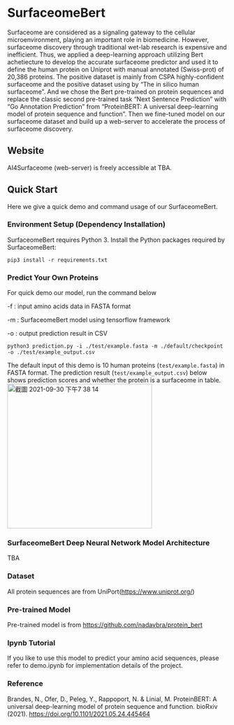 # SurfaceomeBert

Surfaceome are considered as a signaling gateway to the cellular microenvironment, playing an important role in biomedicine. However, surfaceome discovery through traditional wet-lab research is expensive and inefficient. Thus, we applied a deep-learning approach utilizing Bert achetiecture to develop the accurate surfaceome predictor and used it to define the human protein on Uniprot with manual annotated (Swiss-prot) of 20,386 proteins. The positive dataset is mainly from CSPA highly-confident surfaceome and the positive dataset using by “The in silico human surfaceome”. And we chose the Bert pre-trained on protein sequences and replace the classic second pre-trained task “Next Sentence Prediction” with “Go Annotation Prediction” from “ProteinBERT: A universal deep-learning model of protein sequence and function”. Then we fine-tuned model on our surfaceome dataset and build up a web-server to accelerate the process of surfaceome discovery. 

## Website
AI4Surfaceome (web-server) is freely accessible at TBA.


## Quick Start
Here we give a quick demo and command usage of our SurfaceomeBert.

### Environment Setup (Dependency Installation)
SurfaceomeBert requires Python 3.
Install the Python packages required by SurfaceomeBert:

```
pip3 install -r requirements.txt
```

### Predict Your Own Proteins

For quick demo our model, run the command below

-f : input amino acids data in FASTA format

-m : SurfaceomeBert model using tensorflow framework

-o : output prediction result in CSV

```
python3 prediction.py -i ./test/example.fasta -m ./default/checkpoint -o ./test/example_output.csv
```


The default input of this demo is 10 human proteins (`test/example.fasta`) in FASTA format.
The prediction result (`test/example_output.csv`) below shows prediction scores and whether the protein is a surfaceome in table.
<img width="331" alt="截圖 2021-09-30 下午7 38 14" src="https://user-images.githubusercontent.com/56534481/135448372-bf8db363-2591-44f4-963d-07869504a4f9.png">


### SurfaceomeBert Deep Neural Network Model Architecture
TBA

### Dataset
All protein sequences are from UniPort(https://www.uniprot.org/)

### Pre-trained Model
Pre-trained model is from https://github.com/nadavbra/protein_bert

### Ipynb Tutorial
If you like to use this model to predict your amino acid sequences, please refer to demo.ipynb for implementation details of the project.

### Reference
Brandes, N., Ofer, D., Peleg, Y., Rappoport, N. & Linial, M. ProteinBERT: A universal deep-learning model of protein sequence and function. bioRxiv (2021). https://doi.org/10.1101/2021.05.24.445464
